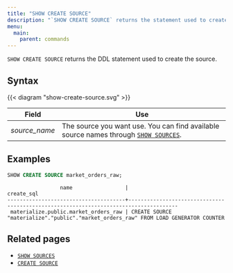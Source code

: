 ```yaml
---
title: "SHOW CREATE SOURCE"
description: "`SHOW CREATE SOURCE` returns the statement used to create the source."
menu:
  main:
    parent: commands
---
```


`SHOW CREATE SOURCE` returns the DDL statement used to create the source.

## Syntax

{{< diagram "show-create-source.svg" >}}

Field | Use
------|-----
_source&lowbar;name_ | The source you want use. You can find available source names through [`SHOW SOURCES`](../show-sources).

## Examples

```sql
SHOW CREATE SOURCE market_orders_raw;
```

```nofmt
                 name                 |                                      create_sql
--------------------------------------+--------------------------------------------------------------------------------------
 materialize.public.market_orders_raw | CREATE SOURCE "materialize"."public"."market_orders_raw" FROM LOAD GENERATOR COUNTER
```

## Related pages

- [`SHOW SOURCES`](../show-sources)
- [`CREATE SOURCE`](../create-source)
